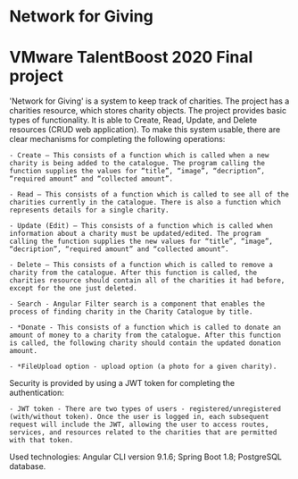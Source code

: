 # Network for Giving
# VMware TalentBoost 2020 Final project 

'Network for Giving' is a system to keep track of charities. The project has a charities resource, which stores charity objects. 
The project provides basic types of functionality. It is able to Create, Read, Update, and Delete resources (CRUD web application). To make this system usable, there are clear mechanisms for completing the following operations:

    - Create — This consists of a function which is called when a new charity is being added to the catalogue. The program calling the function supplies the values for “title”, “image”, “decription”, “required amount” and “collected amount”.      

    - Read — This consists of a function which is called to see all of the charities currently in the catalogue. There is also a function which represents details for a single charity. 

    - Update (Edit) — This consists of a function which is called when information about a charity must be updated/edited. The program calling the function supplies the new values for “title”, “image”, “decription”, “required amount” and “collected amount”. 

    - Delete — This consists of a function which is called to remove a charity from the catalogue. After this function is called, the charities resource should contain all of the charities it had before, except for the one just deleted.
    
    - Search - Angular Filter search is a component that enables the process of finding charity in the Charity Catalogue by title.

    - *Donate - This consists of a function which is called to donate an amount of money to a charity from the catalogue. After this function is called, the following charity should contain the updated donation amount.
    
    - *FileUpload option - upload option (a photo for a given charity). 

Security is provided by using a JWT token for completing the authentication:

    - JWT token - There are two types of users - registered/unregistered (with/without token). Once the user is logged in, each subsequent request will include the JWT, allowing the user to access routes, services, and resources related to the charities that are permitted with that token. 

Used technologies: Angular CLI version 9.1.6; Spring Boot 1.8; PostgreSQL database.

